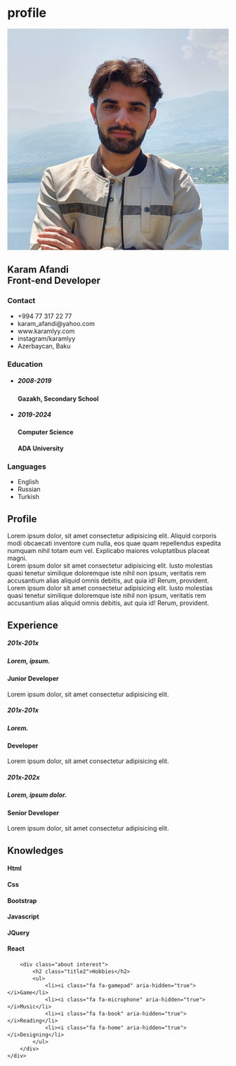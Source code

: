 # profile
<!DOCTYPE html>
<html lang="en">
<head>
    <meta charset="UTF-8">
    <meta http-equiv="X-UA-Compatible" content="IE=edge">
    <meta name="viewport" content="width=device-width, initial-scale=1.0">
    <title>Karam Afandi</title>
    <link rel="stylesheet" href="style.css">
    <link rel="stylesheet" href="https://cdnjs.cloudflare.com/ajax/libs/font-awesome/4.7.0/css/font-awesome.css">
</head>
<body>
  
<div class="container">
    <div class="left_Slide">
        <div class="profileText">
            <div class="imgBox">
                <img src="sil.jpg" alt="profile_photo">
            </div>
            <h2>Karam Afandi<br><span>Front-end Developer</span></h2>
        </div>
        <div class="contactInfo">
            <h3 class="title">Contact</h3>
            <ul>
                <li>
                    <span class="icon"><i class="fa fa-phone" aria-hidden="true"></i></span>
                    <span class="text">+994 77 317 22 77</span>
                </li>
                <li>
                    <span class="icon"><i class="fa fa-envelope-o" aria-hidden="true"></i></span>
                    <span class="text">karam_afandi@yahoo.com</span>
                </li>
                <li>
                    <span class="icon"><i class="fa fa-globe" aria-hidden="true"></i></span>
                    <span class="text">www.karamlyy.com</span>
                </li>
                <li>
                    <span class="icon"><i class="fa fa-instagram" aria-hidden="true"></i></span>
                    <span class="text">instagram/karamlyy</span>
                </li>
                <li>
                    <span class="icon"><i class="fa fa-map-marker" aria-hidden="true"></i></span>
                    <span class="text">Azerbaycan, Baku</span>
                </li>
            </ul>
        </div>
        <div class="contactInfo education">
            <h3 class="title">Education</h3>
            <ul>
                <li>
                    <h5>2008-2019</h5>
                    <h4>Gazakh, Secondary School</h4>
                </li>
                <li>
                    <h5>2019-2024</h5>
                    <h4>Computer Science</h4>
                    <h4>ADA University</h4>
                </li>
            </ul>
        </div>
        <div class="contactInfo language">
            <h3 class="title">Languages</h3>
            <ul>
               <li>
                <span class="text">English</span>
                <span class="perecent">
                    <div style="width: 90%;"></div>
                </span>
               </li>
               <li>
                <span class="text">Russian</span>
                <span class="perecent">
                    <div style="width: 50%;"></div>
                </span>
               </li>
               <li>
                <span class="text">Turkish</span>
                <span class="perecent">
                    <div style="width: 90%;"></div>
                </span>
               </li>
            </ul>
        </div>
    </div>
    <div class="right_Slide">
        <div class="about">
            <h2 class="title2">Profile</h2>
            <p>Lorem ipsum dolor, sit amet consectetur adipisicing elit. Aliquid corporis modi obcaecati inventore cum nulla, eos quae quam repellendus expedita numquam nihil totam eum vel. Explicabo maiores voluptatibus placeat magni.
             <br> Lorem ipsum dolor sit amet consectetur adipisicing elit. Iusto molestias quasi tenetur similique doloremque iste nihil non ipsum, veritatis rem accusantium alias aliquid omnis debitis, aut quia id! Rerum, provident.   
             <br> Lorem ipsum dolor sit amet consectetur adipisicing elit. Iusto molestias quasi tenetur similique doloremque iste nihil non ipsum, veritatis rem accusantium alias aliquid omnis debitis, aut quia id! Rerum, provident.   
            </p>
        </div>
        <div class="about">
            <h2 class="title2">Experience</h2>
            <div class="box">
                <div class="yearCompany">
                    <h5>201x-201x</h5>
                    <h5>Lorem, ipsum.</h5>
                </div>
                <div class="text">
                    <h4>Junior Developer</h4>
                    <p>Lorem ipsum dolor, sit amet consectetur adipisicing elit.</p>
                </div>
            </div>
            <div class="box">
                <div class="yearCompany">
                    <h5>201x-201x</h5>
                    <h5>Lorem.</h5>
                </div>
                <div class="text">
                    <h4>Developer</h4>
                    <p>Lorem ipsum dolor, sit amet consectetur adipisicing elit.</p>
                </div>
            </div>
            <div class="box">
                <div class="yearCompany">
                    <h5>201x-202x</h5>
                    <h5>Lorem, ipsum dolor.</h5>
                </div>
                <div class="text">
                    <h4>Senior Developer</h4>
                    <p>Lorem ipsum dolor, sit amet consectetur adipisicing elit.</p>
                </div>
            </div>
        </div>
        <div class="about skills">
            <h2 class="title2">Knowledges</h2>
            <div class="box">
                <h4>Html</h4>
                <div class="perecent">
                    <div style="width: 95%;"></div>
                </div>
            </div>
            <div class="box">
                <h4>Css</h4>
                <div class="perecent">
                    <div style="width: 85%;"></div>
                </div>
            </div>
            <div class="box">
                <h4>Bootstrap</h4>
                <div class="perecent">
                    <div style="width: 70%;"></div>
                </div>
            </div>
            <div class="box">
                <h4>Javascript</h4>
                <div class="perecent">
                    <div style="width: 50%;"></div>
                </div>
            </div>
            <div class="box">
                <h4>JQuery</h4>
                <div class="perecent">
                    <div style="width: 85%;"></div>
                </div>
            </div>
            <div class="box">
                <h4>React</h4>
                <div class="perecent">
                    <div style="width: 82%;"></div>
                </div>
            </div>
        </div>

        <div class="about interest">
            <h2 class="title2">Hobbies</h2>
            <ul>
                <li><i class="fa fa-gamepad" aria-hidden="true"></i>Game</li>
                <li><i class="fa fa-microphone" aria-hidden="true"></i>Music</li>
                <li><i class="fa fa-book" aria-hidden="true"></i>Reading</li>
                <li><i class="fa fa-home" aria-hidden="true"></i>Designing</li>
            </ul>
        </div>
    </div>
</div>
<script src="script.js"></script>    
</body>
</html>
